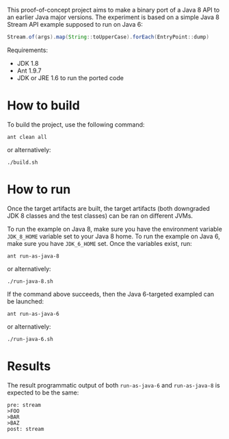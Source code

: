 This proof-of-concept project aims to make a binary port of a Java 8 API to an earlier Java major versions.
The experiment is based on a simple Java 8 Stream API example supposed to run on Java 6:

```java
Stream.of(args).map(String::toUpperCase).forEach(EntryPoint::dump)
```

Requirements:

* JDK 1.8
* Ant 1.9.7
* JDK or JRE 1.6 to run the ported code

# How to build

To build the project, use the following command:

```
ant clean all
```

or alternatively:

```
./build.sh
```

# How to run

Once the target artifacts are built, the target artifacts (both downgraded JDK 8 classes and the test classes) can be ran on different JVMs.

To run the example on Java 8, make sure you have the environment variable `JDK_8_HOME` variable set to your Java 8 home.
To run the example on Java 6, make sure you have `JDK_6_HOME` set.
Once the variables exist, run:

```
ant run-as-java-8
```

or alternatively:

```
./run-java-8.sh
```

If the command above succeeds, then the Java 6-targeted exampled can be launched: 

```
ant run-as-java-6
```

or alternatively:

```
./run-java-6.sh
```

# Results

The result programmatic output of both `run-as-java-6` and `run-as-java-8` is expected to be the same:
 
```
pre: stream
>FOO
>BAR
>BAZ
post: stream
```
